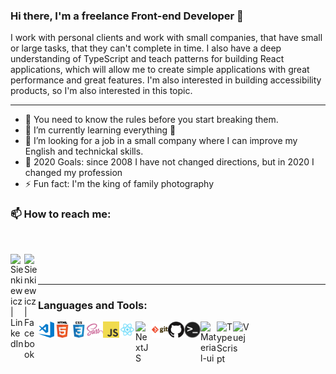 ### Hi there, I'm a freelance Front-end Developer 👋

I work with personal clients and work with small companies, that have small or large tasks, that they can't complete in time.
I also have a deep understanding of TypeScript and teach patterns for building React applications, which will allow me to create simple applications with great performance and great features. I'm also interested in building accessibility products, so I'm also interested in this topic. 



---

- 🔭 You need to know the rules before you start breaking them. 
- 🌱 I’m currently learning everything 🤣
- 👯 I’m looking for a job in a small company where I can improve my English and technickal skills. 
- 🥅 2020 Goals: since 2008 I have not changed directions, but in 2020 I changed my profession 
- ⚡ Fun fact: I'm the king of family photography


### 📫 How to reach me:
<br />

[<img align="left" alt="Sienkiewicz | LinkedIn" width="22px" src="https://cdn.jsdelivr.net/npm/simple-icons@v3/icons/linkedin.svg" />][linkedin]
[<img align="left" alt="Sienkiewicz | Facebook" width="22px" src="https://cdn.jsdelivr.net/npm/simple-icons@3.13.0/icons/facebook.svg" />][facebook]

<br />
<br />


---

### Languages and Tools:

<img align="left" alt="Visual Studio Code" width="26px" src="https://raw.githubusercontent.com/github/explore/80688e429a7d4ef2fca1e82350fe8e3517d3494d/topics/visual-studio-code/visual-studio-code.png" />
<img align="left" alt="HTML5" width="26px" src="https://raw.githubusercontent.com/github/explore/80688e429a7d4ef2fca1e82350fe8e3517d3494d/topics/html/html.png" />
<img align="left" alt="CSS3" width="26px" src="https://raw.githubusercontent.com/github/explore/80688e429a7d4ef2fca1e82350fe8e3517d3494d/topics/css/css.png" />
<img align="left" alt="Sass" width="26px" src="https://raw.githubusercontent.com/github/explore/80688e429a7d4ef2fca1e82350fe8e3517d3494d/topics/sass/sass.png" />
<img align="left" alt="JavaScript" width="26px" src="https://raw.githubusercontent.com/github/explore/80688e429a7d4ef2fca1e82350fe8e3517d3494d/topics/javascript/javascript.png" />
<img align="left" alt="React" width="26px" src="https://raw.githubusercontent.com/github/explore/80688e429a7d4ef2fca1e82350fe8e3517d3494d/topics/react/react.png" />
<img align="left" alt="NextJS" width="26px" src="https://cdn.jsdelivr.net/npm/simple-icons@3.13.0/icons/next-dot-js.svg" />
<img align="left" alt="Git" width="26px" src="https://raw.githubusercontent.com/github/explore/80688e429a7d4ef2fca1e82350fe8e3517d3494d/topics/git/git.png" />
<img align="left" alt="GitHub" width="26px" src="https://raw.githubusercontent.com/github/explore/78df643247d429f6cc873026c0622819ad797942/topics/github/github.png" />
<img align="left" alt="Terminal" width="26px" src="https://raw.githubusercontent.com/github/explore/80688e429a7d4ef2fca1e82350fe8e3517d3494d/topics/terminal/terminal.png" />
<img align="left" alt="Material-ui" width="26px" src="https://cdn.jsdelivr.net/npm/simple-icons@3.13.0/icons/material-ui.svg" />
<img align="left" alt="TypeScript" width="26px" src="https://cdn.jsdelivr.net/npm/simple-icons@3.13.0/icons/typescript.svg" />
<img align="left" alt="Vuejs" width="26px" src="https://cdn.jsdelivr.net/npm/simple-icons@3.13.0/icons/vue-dot-js.svg" />


[linkedin]: https://www.linkedin.com/in/piotr-sienkiewicz-679a3152/
[facebook]: https://www.facebook.com/psinkevich








<!--
**Sienkiewicz/Sienkiewicz** is a ✨ _special_ ✨ repository because its `README.md` (this file) appears on your GitHub profile.

Here are some ideas to get you started:

- 🔭 I’m currently working on ...
- 🌱 I’m currently learning ...
- 👯 I’m looking to collaborate on ...
- 🤔 I’m looking for help with ...
- 💬 Ask me about ...
- 📫 How to reach me: ...
- 😄 Pronouns: ...
- ⚡ Fun fact: ...
-->
